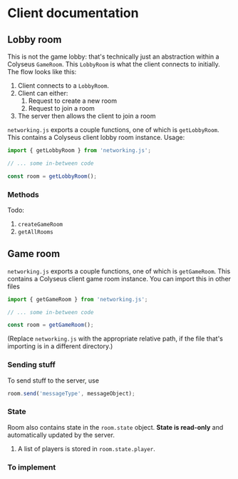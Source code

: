 # Client documentation

## Lobby room

This is not the game lobby: that's technically just an abstraction within a Colyseus `GameRoom`. This `LobbyRoom` is what the client connects to initially. The flow looks like this:

1. Client connects to a `LobbyRoom`.
2. Client can either:
   1. Request to create a new room
   2. Request to join a room
3. The server then allows the client to join a room

`networking.js` exports a couple functions, one of which is `getLobbyRoom`. This contains a Colyseus client lobby room instance. Usage:

```js
import { getLobbyRoom } from 'networking.js';

// ... some in-between code

const room = getLobbyRoom();
```

### Methods

Todo:

1. `createGameRoom`
2. `getAllRooms`

## Game room

`networking.js` exports a couple functions, one of which is `getGameRoom`. This contains a Colyseus client game room instance. You can import this in other files

```js
import { getGameRoom } from 'networking.js';

// ... some in-between code

const room = getGameRoom();
```

(Replace `networking.js` with the appropriate relative path, if the file that's importing is in a different directory.)

### Sending stuff

To send stuff to the server, use

```js
room.send('messageType', messageObject);
```

### State

Room also contains state in the `room.state` object. **State is read-only** and automatically updated by the server.

1. A list of players is stored in `room.state.player`.

### To implement
